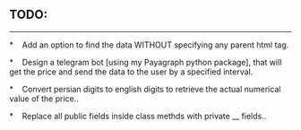 
<h2>TODO: </h2>
<hr>
<p>* &nbsp;&nbsp;&nbsp;Add an option to find the data WITHOUT specifying any parent html tag.</p>
<p>* &nbsp;&nbsp;&nbsp;Design a telegram bot [using my Payagraph python package], that will get the price and send the data to the user by a specified interval.</p>
<p>* &nbsp;&nbsp;&nbsp;Convert persian digits to english digits to retrieve the actual numerical value of the price..</p>
<p>* &nbsp;&nbsp;&nbsp;Replace all public fields inside class methds with private __ fields..</p>